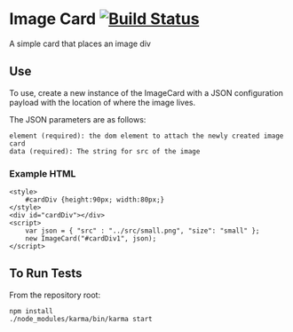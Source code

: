 # Image Card [![Build Status](https://travis-ci.org/Pearson-Higher-Ed/o-imagecard.svg)](https://travis-ci.org/Pearson-Higher-Ed/o-imagecard.svg)

A simple card that places an image div

## Use

To use, create a new instance of the ImageCard with a JSON configuration payload with the location of where the image lives.

The JSON parameters are as follows:

	element (required): the dom element to attach the newly created image card
	data (required): The string for src of the image


### Example HTML
    <style>
        #cardDiv {height:90px; width:80px;}
    </style>
	<div id="cardDiv"></div>
	<script>
	   	var json = { "src" : "../src/small.png", "size": "small" };
		new ImageCard("#cardDiv1", json);
	</script>


## To Run Tests
From the repository root:

  	npm install
	./node_modules/karma/bin/karma start


